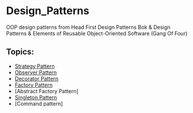# Design_Patterns
OOP design patterns from Head First Design Patterns Bok & Design Patterns & Elements of Reusable Object-Oriented Software (Gang Of Four)

## Topics:
* [Strategy Pattern](https://github.com/nou-ros/JavaLab/tree/main/_02_designPatterns/_01_strategy)
* [Observer Pattern](https://github.com/nou-ros/JavaLab/tree/main/_02_designPatterns/_02_observer)
* [Decorator Pattern](https://github.com/nou-ros/JavaLab/tree/main/_02_designPatterns/_03_decorator)
* [Factory Pattern](https://github.com/nou-ros/JavaLab/tree/main/_02_designPatterns/_04_factory)
* [Abstract Factory Pattern]
* [Singleton Pattern](https://github.com/nou-ros/JavaLab/tree/main/_02_designPatterns/_06_singleton)
* [Command pattern] 
